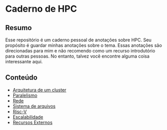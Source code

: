 # Caderno de HPC

## Resumo

Esse repositório é um caderno pessoal de anotações sobre HPC.
Seu propósito é guardar minhas anotações sobre o tema.
Essas anotações são direcionadas para mim e não recomendo como um recurso introdutório para outras pessoas.
No entanto, talvez você encontre alguma coisa interessante aqui.


## Conteúdo
* [Arquitetura de um cluster](arch/arch.md)
* [Paralelismo](paralelo/paralelo.md)
* [Rede](rede/rede.md)
* [Sistema de arquivos](fs/fs.md)
* [Risc-V](riscv/riscv.md)
* [Escalabilidade](scale/scale.md)
* [Recursos Externos](externo/externo.md)
